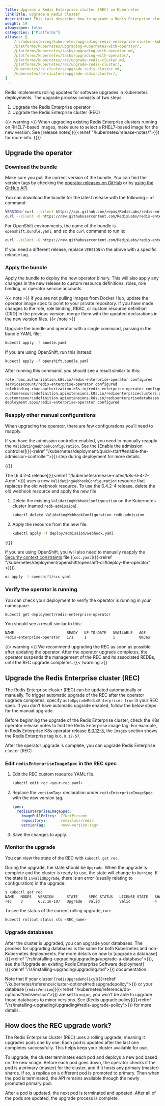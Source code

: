 ```yaml
---
Title: Upgrade a Redis Enterprise cluster (REC) on Kubernetes
linkTitle: Upgrade a Redis cluster
description: This task describes how to upgrade a Redis Enterprise cluster via the operator.
weight: 19
alwaysopen: false
categories: ["Platforms"]
aliases: [
    /rs/administering/kubernetes/upgrading-redis-enterprise-cluster-kubernetes-deployment-operator/,
    /platforms/kubernetes/upgrading-kubernetes-with-operator/,
    /platforms/kubernetes/tasks/upgrading-with-operator.md,
    /platforms/kubernetes/tasks/upgrading-with-operator/,
    /platforms/kubernetes/rec/upgrade-redis-cluster.md,
    /platforms/kubernetes/rec/upgrade-redis-cluster/,
    /kubernetes/re-clusters/upgrade-redis-cluster.md,
    /kubernetes/re-clusters/upgrade-redis-cluster/,
]
---
```

Redis implements rolling updates for software upgrades in Kubernetes deployments. The upgrade process consists of two steps:


  1. Upgrade the Redis Enterprise operator
  2. Upgrade the Redis Enterprise cluster (REC)

{{< warning >}}
When upgrading existing Redis Enterprise clusters running on RHEL7-based images, make sure to select a RHEL7-based image for the new version. See [release notes]({{<relref "/kubernetes/release-notes/">}}) for more info. 
  {{</warning>}}

## Upgrade the operator

### Download the bundle

Make sure you pull the correct version of the bundle. You can find the version tags
by checking the [operator releases on GitHub](https://github.com/RedisLabs/redis-enterprise-k8s-docs/releases)
or by [using the GitHub API](https://docs.github.com/en/rest/reference/repos#releases).

You can download the bundle for the latest release with the following `curl` command:

```sh
VERSION=`curl --silent https://api.github.com/repos/RedisLabs/redis-enterprise-k8s-docs/releases/latest | grep tag_name | awk -F'"' '{print $4}'`
curl --silent -O https://raw.githubusercontent.com/RedisLabs/redis-enterprise-k8s-docs/$VERSION/bundle.yaml
```


For OpenShift environments, the name of the bundle is `openshift.bundle.yaml`, and so the `curl` command to run is:

```sh
curl --silent -O https://raw.githubusercontent.com/RedisLabs/redis-enterprise-k8s-docs/$VERSION/openshift.bundle.yaml
```

If you need a different release, replace `VERSION` in the above with a specific release tag.

### Apply the bundle

Apply the bundle to deploy the new operator binary. This will also apply any changes in the new release to custom resource definitions, roles, role binding, or operator service accounts.

{{< note >}}
If you are not pulling images from Docker Hub, update the operator image spec to point to your private repository.
If you have made changes to the role, role binding, RBAC, or custom resource definition (CRD) in the previous version, merge them with the updated declarations in the new version files.
{{< /note >}}

Upgrade the bundle and operator with a single command, passing in the bundle YAML file:


```sh
kubectl apply -f bundle.yaml
```

If you are using OpenShift, run this instead:

```sh
kubectl apply -f openshift.bundle.yaml
```

After running this command, you should see a result similar to this:

```sh
role.rbac.authorization.k8s.io/redis-enterprise-operator configured
serviceaccount/redis-enterprise-operator configured
rolebinding.rbac.authorization.k8s.io/redis-enterprise-operator configured
customresourcedefinition.apiextensions.k8s.io/redisenterpriseclusters.app.redislabs.com configured
customresourcedefinition.apiextensions.k8s.io/redisenterprisedatabases.app.redislabs.com configured
deployment.apps/redis-enterprise-operator configured
```

### Reapply other manual configurations

When upgrading the operator, there are few configurations you'll need to reapply.

If you have the admission controller enabled, you need to manually reapply the `ValidatingWebhookConfiguration`. See the [Enable the admission controller]({{<relref "/kubernetes/deployment/quick-start#enable-the-admission-controller">}}) step during deployment for more details.

{{<note>}}

The [6.4.2-4 release]({{<relref "/kubernetes/release-notes/k8s-6-4-2-4.md">}}) uses a new `ValidatingWebhookConfiguration` resource that replaces the old webhook resource. To use the 6.4.2-4 release, delete the old webhook resource and apply the new file.

1. Delete the existing `ValidatingWebhookConfiguration` on the Kubernetes cluster (named `redb-admission`).

    ```sh
    kubectl delete ValidatingWebhookConfiguration redb-admission
    ```

1. Apply the resource from the new file.

    ```sh
    kubectl apply -f deploy/admission/webhook.yaml
    ```
{{</note>}}

If you are using OpenShift, you will also need to manually reapply the [Security context constraints](https://docs.openshift.com/container-platform/4.8/authentication/managing-security-context-constraints.html) file ([`scc.yaml`]({{<relref "/kubernetes/deployment/openshift/openshift-cli#deploy-the-operator" >}})).

```sh
oc apply -f openshift/scc.yaml
```

### Verify the operator is running

You can check your deployment to verify the operator is running in your namespace.


```sh
kubectl get deployment/redis-enterprise-operator
```

You should see a result similar to this:

```sh
NAME                        READY   UP-TO-DATE   AVAILABLE   AGE
redis-enterprise-operator   1/1     1            1           0m36s
```

{{< warning >}}
 We recommend upgrading the REC as soon as possible after updating the operator. After the operator upgrade completes, the operator suspends the management of the REC and its associated REDBs, until the REC upgrade completes.
 {{< /warning >}}

## Upgrade the Redis Enterprise cluster (REC)

The Redis Enterprise cluster (REC) can be updated automatically or manually. To trigger automatic upgrade of the REC after the operator upgrade completes, specify `autoUpgradeRedisEnterprise: true` in your REC spec. If you don't have automatic upgrade enabled, follow the below steps for the manual upgrade.

Before beginning the upgrade of the Redis Enterprise cluster, check the K8s operator release notes to find the Redis Enterprise image tag. For example, in Redis Enterprise K8s operator release [6.0.12-5](https://github.com/RedisLabs/redis-enterprise-k8s-docs/releases/tag/v6.0.12-5), the `Images` section shows the Redis Enterprise tag is `6.0.12-57`.

After the operator upgrade is complete, you can upgrade Redis Enterprise cluster (REC).

### Edit `redisEnterpriseImageSpec` in the REC spec

1. Edit the REC custom resource YAML file.

    ```sh
    kubectl edit rec <your-rec.yaml>
    ```

1. Replace the `versionTag:` declaration under `redisEnterpriseImageSpec` with the new version tag.

    ```YAML
    spec:
      redisEnterpriseImageSpec:
        imagePullPolicy:  IfNotPresent
        repository:       redislabs/redis
        versionTag:       <new-version-tag>
    ```

1. Save the changes to apply.

### Monitor the upgrade

You can view the state of the REC with `kubectl get rec`.

  During the upgrade, the state should be `Upgrade`.
  When the upgrade is complete and the cluster is ready to use, the state will change to `Running`.
  If the state is `InvalidUpgrade`, there is an error (usually relating to configuration) in the upgrade.

```sh
$ kubectl get rec
NAME   NODES   VERSION      STATE     SPEC STATUS   LICENSE STATE   SHARDS LIMIT   LICENSE EXPIRATION DATE   AGE
rec    3       6.2.10-107   Upgrade   Valid         Valid           4              2022-07-16T13:59:00Z      92m
```

To see the status of the current rolling upgrade, run:

```sh
kubectl rollout status sts <REC_name>
```

### Upgrade databases

After the cluster is upgraded, you can upgrade your databases. The process for upgrading databases is the same for both Kubernetes and non-Kubernetes deployments. For more details on how to [upgrade a database]({{<relref "/rs/installing-upgrading/upgrading#upgrade-a-database">}}), see the [Upgrade an existing Redis Enterprise Software deployment]({{<relref "/rs/installing-upgrading/upgrading.md">}}) documentation.

Note that if your cluster [`redisUpgradePolicy`]({{<relref "/kubernetes/reference/cluster-options#redisupgradepolicy">}}) or your database [`redisVersion`]({{<relref "/kubernetes/reference/db-options#redisversion">}}) are set to `major`, you won't be able to upgrade those databases to minor versions. See [Redis upgrade policy]({{<relref "/rs/installing-upgrading/upgrading#redis-upgrade-policy">}}) for more details.

## How does the REC upgrade work?

The Redis Enterprise cluster (REC) uses a rolling upgrade, meaning it upgrades pods one by one. Each pod is updated after the last one completes successfully. This helps keep your cluster available for use.

To upgrade, the cluster terminates each pod and deploys a new pod based on the new image.
  Before each pod goes down, the operator checks if the pod is a primary (master) for the cluster, and if it hosts any primary (master) shards. If so, a replica on a different pod is promoted to primary. Then when the pod is terminated, the API remains available through the newly promoted primary pod.

After a pod is updated, the next pod is terminated and updated.
After all of the pods are updated, the upgrade process is complete.
